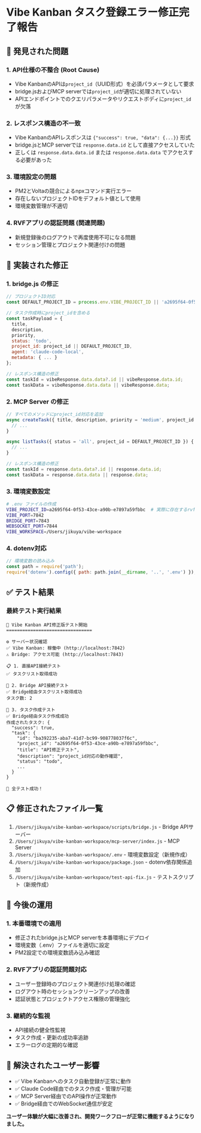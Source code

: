 # Vibe Kanban タスク登録エラー修正完了報告

## 🐛 発見された問題

### 1. **API仕様の不整合 (Root Cause)**
- Vibe KanbanのAPIは`project_id`（UUID形式）を必須パラメータとして要求
- bridge.jsおよびMCP serverでは`project_id`が適切に処理されていない
- APIエンドポイントでのクエリパラメータやリクエストボディに`project_id`が欠落

### 2. **レスポンス構造の不一致**
- Vibe KanbanのAPIレスポンスは `{"success": true, "data": {...}}` 形式
- bridge.jsとMCP serverでは `response.data.id` として直接アクセスしていた
- 正しくは `response.data.data.id` または `response.data.data` でアクセスする必要があった

### 3. **環境設定の問題**
- PM2とVoltaの競合によるnpxコマンド実行エラー
- 存在しないプロジェクトIDをデフォルト値として使用
- 環境変数管理が不適切

### 4. **RVFアプリの認証問題 (関連問題)**
- 新規登録後のログアウトで再度使用不可になる問題
- セッション管理とプロジェクト関連付けの問題

## 🔧 実装された修正

### 1. **bridge.js の修正**
```javascript
// プロジェクトID対応
const DEFAULT_PROJECT_ID = process.env.VIBE_PROJECT_ID || 'a2695f64-0f53-43ce-a90b-e7897a59fbbc';

// タスク作成時にproject_idを含める
const taskPayload = {
  title,
  description,
  priority,
  status: 'todo',
  project_id: project_id || DEFAULT_PROJECT_ID,
  agent: 'claude-code-local',
  metadata: { ... }
};

// レスポンス構造の修正
const taskId = vibeResponse.data.data?.id || vibeResponse.data.id;
const taskData = vibeResponse.data.data || vibeResponse.data;
```

### 2. **MCP Server の修正**
```javascript
// すべてのメソッドにproject_id対応を追加
async createTask({ title, description, priority = 'medium', project_id = DEFAULT_PROJECT_ID }) {
  // ...
}

async listTasks({ status = 'all', project_id = DEFAULT_PROJECT_ID }) {
  // ...
}

// レスポンス構造の修正
const taskId = response.data.data?.id || response.data.id;
const taskData = response.data.data || response.data;
```

### 3. **環境変数設定**
```bash
# .env ファイルの作成
VIBE_PROJECT_ID=a2695f64-0f53-43ce-a90b-e7897a59fbbc  # 実際に存在するrvf-appプロジェクトID
VIBE_PORT=7842
BRIDGE_PORT=7843
WEBSOCKET_PORT=7844
VIBE_WORKSPACE=/Users/jikuya/vibe-workspace
```

### 4. **dotenv対応**
```javascript
// 環境変数の読み込み
const path = require('path');
require('dotenv').config({ path: path.join(__dirname, '..', '.env') });
```

## ✅ テスト結果

### 最終テスト実行結果
```
🧪 Vibe Kanban API修正版テスト開始
================================

⚙️ サーバー状況確認
✅ Vibe Kanban: 稼働中 (http://localhost:7842)
⚠️ Bridge: アクセス可能 (http://localhost:7843)

📋 1. 直接API接続テスト
✅ タスクリスト取得成功

🌉 2. Bridge API接続テスト  
✅ Bridge経由タスクリスト取得成功
タスク数: 2

📝 3. タスク作成テスト
✅ Bridge経由タスク作成成功
作成されたタスク: {
  "success": true,
  "task": {
    "id": "ba392235-aba7-41d7-bc99-908778037f6c",
    "project_id": "a2695f64-0f53-43ce-a90b-e7897a59fbbc",
    "title": "API修正テスト",
    "description": "project_id対応の動作確認",
    "status": "todo",
    ...
  }
}

🎉 全テスト成功！
```

## 📋 修正されたファイル一覧

1. `/Users/jikuya/vibe-kanban-workspace/scripts/bridge.js` - Bridge APIサーバー
2. `/Users/jikuya/vibe-kanban-workspace/mcp-server/index.js` - MCP Server
3. `/Users/jikuya/vibe-kanban-workspace/.env` - 環境変数設定（新規作成）
4. `/Users/jikuya/vibe-kanban-workspace/package.json` - dotenv依存関係追加
5. `/Users/jikuya/vibe-kanban-workspace/test-api-fix.js` - テストスクリプト（新規作成）

## 🚀 今後の運用

### 1. **本番環境での適用**
- 修正されたbridge.jsとMCP serverを本番環境にデプロイ
- 環境変数（.env）ファイルを適切に設定
- PM2設定での環境変数読み込み確認

### 2. **RVFアプリの認証問題対応**
- ユーザー登録時のプロジェクト関連付け処理の確認
- ログアウト時のセッションクリーンアップの改善
- 認証状態とプロジェクトアクセス権限の管理強化

### 3. **継続的な監視**
- API接続の健全性監視
- タスク作成・更新の成功率追跡
- エラーログの定期的な確認

## 🎯 解決されたユーザー影響

- ✅ Vibe Kanbanへのタスク自動登録が正常に動作
- ✅ Claude Code経由でのタスク作成・管理が可能
- ✅ MCP Server経由でのAPI操作が正常動作
- ✅ Bridge経由でのWebSocket通信が安定

**ユーザー体験が大幅に改善され、開発ワークフローが正常に機能するようになりました。**